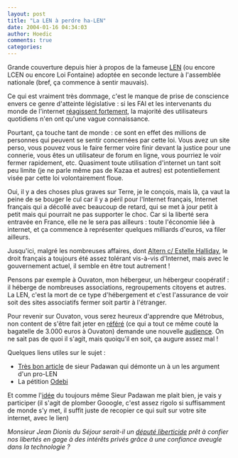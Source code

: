 ```yaml
---
layout: post
title: "La LEN à perdre ha-LEN"
date: 2004-01-16 04:34:03
author: Hoedic
comments: true
categories: 
---
```



Grande couverture depuis hier à propos de la fameuse [LEN](http://www.assemblee-nat.fr/12/dossiers/economie_numerique.asp) (ou encore LCEN ou encore Loi Fontaine) adoptée en seconde lecture à l'assemblée nationale (bref, ça commence à sentir mauvais).

Ce qui est vraiment très dommage, c'est le manque de prise de conscience envers ce genre d'atteinte législative : si les FAI et les intervenants du monde de l'internet [réagissent fortement](http://www.01net.com/article/228362.html?homem), la majorité des utilisateurs quotidiens n'en ont qu'une vague connaissance.

Pourtant, ça touche tant de monde : ce sont en effet des millions de personnes qui peuvent se sentir concernées par cette loi. Vous avez un site perso, vous pouvez vous le faire fermer voire finir devant la justice pour une connerie, vous êtes un utilisateur de forum en ligne, vous pourriez le voir fermer rapidement, etc. Quasiment toute utilisation d'internet un tant soit peu limite (je ne parle même pas de Kazaa et autres) est potentiellement visée par cette loi volontairement floue.

Oui, il y a des choses plus graves sur Terre, je le conçois, mais là, ça vaut la peine de se bouger le cul car il y a péril pour l'Internet français, Internet français qui a décollé avec beaucoup de retard, qui se met à jour petit à petit mais qui pourrait ne pas supporter le choc. Car si la liberté sera entravée en France, elle ne le sera pas ailleurs : toute l'économie liée à internet, et ça commence à représenter quelques milliards d'euros, va filer ailleurs.

Jusqu'ici, malgré les nombreuses affaires, dont [Altern c/ Estelle Halliday](http://www.funoc.be/etic/doss005/art008.html), le droit français a toujours été assez tolérant vis-à-vis d'Internet, mais avec le gouvernement actuel, il semble en être tout autrement !

Pensons par exemple à Ouvaton, mon hébergeur, un hébergeur coopératif : il héberge de nombreuses associations, regroupements citoyens et autres. La LEN, c'est la mort de ce type d'hébergement et c'est l'assurance de voir soit des sites associatifs fermer soit partir à l'étranger.

Pour revenir sur Ouvaton, vous serez heureux d'apprendre que Métrobus, non content de s'être fait jeter en [référé](http://ouvaton.coop/extranet.html?id=66) (ce qui a tout ce même couté la bagatelle de 3.000 euros à Ouvaton) demande une nouvelle [audience](http://ouvaton.coop/extranet.html?id=68). On ne sait pas de quoi il s'agit, mais quoiqu'il en soit, ça augure assez mal !

Quelques liens utiles sur le sujet :
-  [Très bon article](http://www.padawan.info/fr/politique/haro_sur_la_len.html) de sieur Padawan qui démonte un à un les argument d'un pro-LEN
-  La pétition [Odebi](http://www.odebi.org/boycothon/)

Et comme l'[idée](http://www.padawan.info/fr/politique/ayez_confiance_dans_la_technologie.html) du toujours même Sieur Padawan me plait bien, je vais y participer (il s'agit de plomber Gooogle, c'est assez rigolo si suffisamment de monde s'y met, il suffit juste de recopier ce qui suit sur votre site internet, avec le lien)

*Monsieur Jean Dionis du Séjour serait-il un [député liberticide](http://www.jeandionis.com/) prêt à confier nos libertés en gage à des intérêts privés grâce à une confiance aveugle dans la technologie ?*
